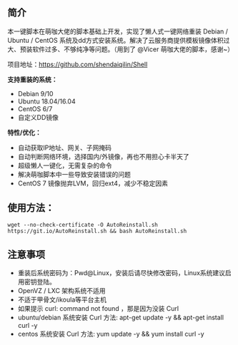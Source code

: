 ## 简介

本一键脚本在萌咖大佬的脚本基础上开发，实现了懒人式一键网络重装 Debian / Ubuntu / CentOS 系统及dd方式安装系统。解决了云服务商提供模板镜像体积过大、预装软件过多、不够纯净等问题。（用到了 @Vicer 萌咖大佬的脚本，感谢~）

项目地址：https://github.com/shendaiqilin/Shell

**支持重装的系统：**

* Debian 9/10
* Ubuntu 18.04/16.04
* CentOS 6/7
* 自定义DD镜像

**特性/优化：**

* 自动获取IP地址、网关、子网掩码
* 自动判断网络环境，选择国内/外镜像，再也不用担心卡半天了
* 超级懒人一键化，无需复杂的命令
* 解决萌咖脚本中一些导致安装错误的问题
* CentOS 7 镜像抛弃LVM，回归ext4，减少不稳定因素
## 使用方法：

```
wget --no-check-certificate -O AutoReinstall.sh https://git.io/AutoReinstall.sh && bash AutoReinstall.sh
```

## 注意事项

* 重装后系统密码为：Pwd@Linux，安装后请尽快修改密码，Linux系统建议启用密钥登陆。
* OpenVZ / LXC 架构系统不适用
* 不适于甲骨文/ikoula等平台主机
* 如果提示 curl: command not found ，那是因为没装 Curl
* ubuntu/debian 系统安装 Curl 方法: apt-get update -y && apt-get install curl -y
* centos 系统安装 Curl 方法: yum update -y && yum install curl -y
